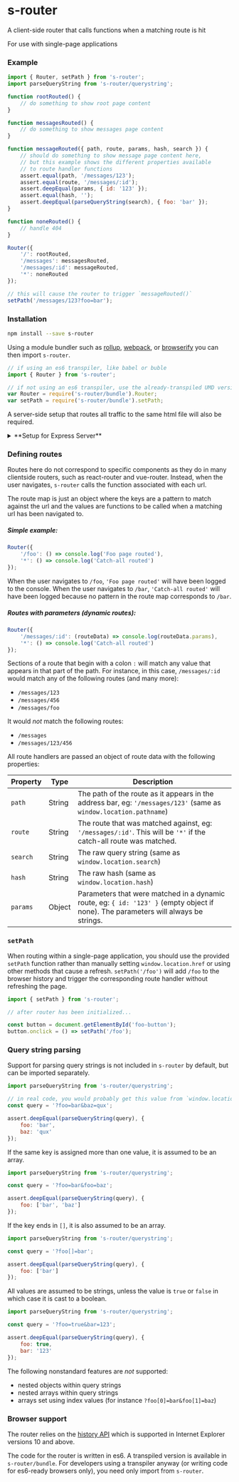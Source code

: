 # s-router

A client-side router that calls functions when a matching route is hit

For use with single-page applications

### Example

```js
import { Router, setPath } from 's-router';
import parseQueryString from 's-router/querystring';

function rootRouted() {
	// do something to show root page content
}

function messagesRouted() {
	// do something to show messages page content
}

function messageRouted({ path, route, params, hash, search }) {
	// should do something to show message page content here,
	// but this example shows the different properties available
	// to route handler functions
	assert.equal(path, '/messages/123');
	assert.equal(route, '/messages/:id');
	assert.deepEqual(params, { id: '123' });
	assert.equal(hash, '');
	assert.deepEqual(parseQueryString(search), { foo: 'bar' });
}

function noneRouted() {
	// handle 404
}

Router({
	'/': rootRouted,
	'/messages': messagesRouted,
	'/messages/:id': messageRouted,
	'*': noneRouted
});

// this will cause the router to trigger `messageRouted()`
setPath('/messages/123?foo=bar');
```

### Installation

```bash
npm install --save s-router
```

Using a module bundler such as [rollup](http://rollupjs.org), [webpack](https://webpack.github.io/), or [browserify](http://browserify.org/) you can then import `s-router`.

```js
// if using an es6 transpiler, like babel or buble
import { Router } from 's-router';
```

```js
// if not using an es6 transpiler, use the already-transpiled UMD version instead
var Router = require('s-router/bundle').Router;
var setPath = require('s-router/bundle').setPath;
```

A server-side setup that routes all traffic to the same html file will also be required.

<details>
<summary>**Setup for Express Server**</summary>
```js
const express = require('express');

const app = express();

// ensure static files can be accessed (these are not handled by the clientside router)
app.use('/public', express.static(__dirname + '/public'));

// route all requests to index.html
app.get('*', (req, res) => res.sendFile(__dirname + '/index.html'));
app.listen(process.env.PORT || 3000);
```	
</details>

<details>
<summary>**Setup for Firebase Hosting**</summary>
In firebase.json, assuming static files are located in `/public`

```json
{
  "hosting": {
    "public": "public",
    "rewrites": [
      {
        "source": "**",
        "destination": "/index.html"
      }
    ],
    "trailingSlash": false,
    "cleanUrls": true
  }
}
```	
</details>

### Defining routes

Routes here do not correspond to specific components as they do in many clientside routers, such as react-router and vue-router. Instead, when the user navigates, `s-router` calls the function associated with each url.

The route map is just an object where the keys are a pattern to match against the url and the values are functions to be called when a matching url has been navigated to.

##### Simple example:

```js
Router({
	'/foo': () => console.log('Foo page routed'),
	'*': () => console.log('Catch-all routed')
});
```

When the user navigates to `/foo`, `'Foo page routed'` will have been logged to the console. When the user navigates to `/bar`, `'Catch-all routed'` will have been logged because no pattern in the route map corresponds to `/bar`.

##### Routes with parameters (dynamic routes):

```js
Router({
	'/messages/:id': (routeData) => console.log(routeData.params),
	'*': () => console.log('Catch-all routed')
});
```

Sections of a route that begin with a colon `:` will match any value that appears in that part of the path. For instance, in this case, `/messages/:id` would match any of the following routes (and many more):

- `/messages/123`
- `/messages/456`
- `/messages/foo`

It would *not* match the following routes:

- `/messages`
- `/messages/123/456`

All route handlers are passed an object of route data with the following properties:

| Property     | Type     | Description   |
| ------------ | -------- | ------------- |
| `path`       | String   | The path of the route as it appears in the address bar, eg: `'/messages/123'` (same as `window.location.pathname`) |
| `route`      | String   | The route that was matched against, eg: `'/messages/:id'`. This will be `'*'` if the catch-all route was matched. |
| `search`     | String   | The raw query string (same as `window.location.search`) |
| `hash`       | String   | The raw hash (same as `window.location.hash`) |
| `params`     | Object   | Parameters that were matched in a dynamic route, eg: `{ id: '123' }` (empty object if none). The parameters will always be strings. |


### `setPath`

When routing within a single-page application, you should use the provided `setPath` function rather than manually setting `window.location.href` or using other methods that cause a refresh. `setPath('/foo')` will add `/foo` to the browser history and trigger the corresponding route handler without refreshing the page.

```js
import { setPath } from 's-router';

// after router has been initialized...

const button = document.getElementById('foo-button');
button.onclick = () => setPath('/foo');
```


### Query string parsing

Support for parsing query strings is not included in `s-router` by default, but can be imported separately.

```js
import parseQueryString from 's-router/querystring';

// in real code, you would probably get this value from `window.location.search`
const query = '?foo=bar&baz=qux';

assert.deepEqual(parseQueryString(query), {
	foo: 'bar',
	baz: 'qux'
});
```

If the same key is assigned more than one value, it is assumed to be an array.

```js
import parseQueryString from 's-router/querystring';

const query = '?foo=bar&foo=baz';

assert.deepEqual(parseQueryString(query), {
	foo: ['bar', 'baz']
});
```

If the key ends in `[]`, it is also assumed to be an array.

```js
import parseQueryString from 's-router/querystring';

const query = '?foo[]=bar';

assert.deepEqual(parseQueryString(query), {
	foo: ['bar']
});
```

All values are assumed to be strings, unless the value is `true` or `false` in which case it is cast to a boolean.

```js
import parseQueryString from 's-router/querystring';

const query = '?foo=true&bar=123';

assert.deepEqual(parseQueryString(query), {
	foo: true,
	bar: '123'
});
```

The following nonstandard features are *not* supported:

- nested objects within query strings
- nested arrays within query strings
- arrays set using index values (for instance `?foo[0]=bar&foo[1]=baz`)


### Browser support

The router relies on the [history API](https://developer.mozilla.org/en-US/docs/Web/API/History) which is supported in Internet Explorer versions 10 and above.

The code for the router is written in es6. A transpiled version is available in `s-router/bundle`. For developers using a transpiler anyway (or writing code for es6-ready browsers only), you need only import from `s-router`.